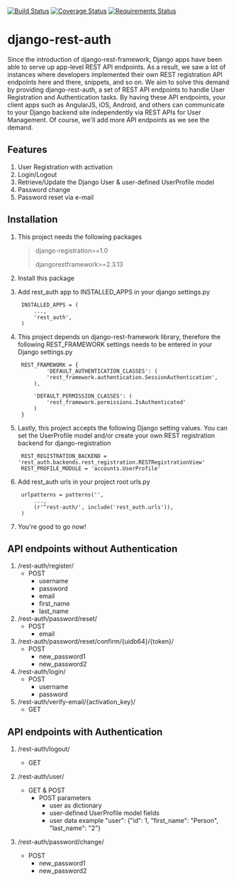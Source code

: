 [![Build Status](https://travis-ci.org/Tivix/django-rest-auth.svg?branch=master)](https://travis-ci.org/Tivix/django-rest-auth)  [![Coverage Status](https://coveralls.io/repos/Tivix/django-rest-auth/badge.png?branch=master)](https://coveralls.io/r/Tivix/django-rest-auth?branch=master)  [![Requirements Status](https://requires.io/github/Tivix/django-rest-auth/requirements.png?branch=master)](https://requires.io/github/Tivix/django-rest-auth/requirements/?branch=master)

django-rest-auth
================

Since the introduction of django-rest-framework, Django apps have been able to serve up app-level REST API endpoints. As a result, we saw a lot of instances where developers implemented their own REST registration API endpoints here and there, snippets, and so on. We aim to solve this demand by providing django-rest-auth, a set of REST API endpoints to handle User Registration and Authentication tasks. By having these API endpoints, your client apps such as AngularJS, iOS, Android, and others can communicate to your Django backend site independently via REST APIs for User Management. Of course, we'll add more API endpoints as we see the demand.

Features
--------
1. User Registration with activation
2. Login/Logout
3. Retrieve/Update the Django User & user-defined UserProfile model
4. Password change
5. Password reset via e-mail

Installation
------------

1. This project needs the following packages

    > django-registration>=1.0
    >
    > djangorestframework>=2.3.13

2. Install this package

3. Add rest_auth app to INSTALLED\_APPS in your django settings.py

        INSTALLED_APPS = (
            ...,
            'rest_auth',
        )

4. This project depends on django-rest-framework library, therefore the following REST_FRAMEWORK settings needs to be entered in your Django settings.py

        REST_FRAMEWORK = {
                'DEFAULT_AUTHENTICATION_CLASSES': (
                'rest_framework.authentication.SessionAuthentication',
            ),

            'DEFAULT_PERMISSION_CLASSES': (
                'rest_framework.permissions.IsAuthenticated'
            )
        }

5. Lastly, this project accepts the following Django setting values. You can set the UserProfile model and/or create your own REST registration backend for django-registration

        REST_REGISTRATION_BACKEND = 'rest_auth.backends.rest_registration.RESTRegistrationView'
        REST_PROFILE_MODULE = 'accounts.UserProfile'

6. Add rest_auth urls in your project root urls.py

        urlpatterns = patterns('',
            ...,
            (r'^rest-auth/', include('rest_auth.urls')),
        )

7. You're good to go now!

API endpoints without Authentication
------------------------------------

1. /rest-auth/register/
    - POST
        - username
        - password
        - email
        - first\_name
        - last\_name
2. /rest-auth/password/reset/
    - POST
        - email
3. /rest-auth/password/reset/confirm/{uidb64}/{token}/
    - POST
        - new\_password1
        - new\_password2
4. /rest-auth/login/
    - POST
        - username
        - password
5. /rest-auth/verify-email/{activation\_key}/
    - GET

API endpoints with Authentication
---------------------------------

1. /rest-auth/logout/
    - GET
2. /rest-auth/user/
    - GET & POST
        - POST parameters
            - user as dictionary
            - user-defined UserProfile model fields
            - user data example
                    "user": {"id": 1, "first_name": "Person", "last_name": "2"}

3. /rest-auth/password/change/
    - POST
        - new\_password1
        - new\_password2
